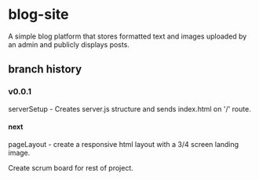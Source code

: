 # blog-site
A simple blog platform that stores formatted text and images uploaded by an admin and publicly displays posts.

## branch history

### v0.0.1

serverSetup - Creates server.js structure and sends index.html on '/' route.



#### next
pageLayout - create a responsive html layout with a 3/4 screen landing image.

Create scrum board for rest of project.
